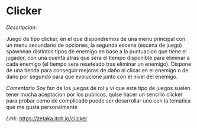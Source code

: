 # Clicker

*Descripcion:* 

Juego de tipo clicker, en el que dispondremos de una menu principal con un menu secundario de opciones, la segunda escena (escena de juego) spawnean distintos tipos de enemigo en base a la puntuacion que tiene el jugador, con una cuenta atras que sera el tiempo disponible para eliminar a cada enemigo (el tiempo sera reseteado tras eliminar un enemigo).
Dispone de una tienda para conseguir mejoras de daño al clicar en el enemigo o de daño por segundo para que evolucione junto con el nivel del enemigo.


*Comentario*
Soy fan de los juegos de rol y vi que este tipo de juegos suelen tener mucha aceptacion por los publicos, quise hacer un sencillo clicker para probar como de complicado puede ser desarrollar uno con la tematica que me gusta personalmente

*Link:*
https://zetaka.itch.io/clicker
